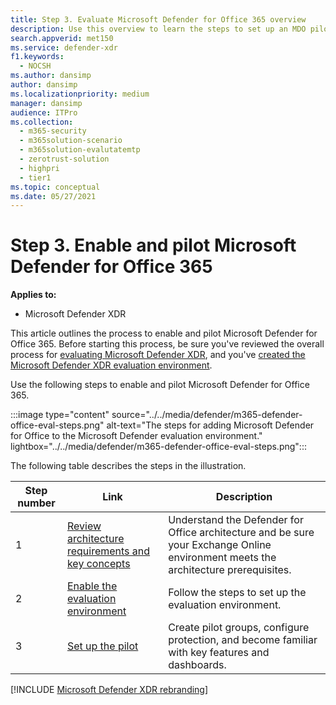```yaml
---
title: Step 3. Evaluate Microsoft Defender for Office 365 overview
description: Use this overview to learn the steps to set up an MDO pilot, including requirements, enabling or activating the eval, and setting up the pilot.
search.appverid: met150
ms.service: defender-xdr
f1.keywords:
  - NOCSH
ms.author: dansimp
author: dansimp
ms.localizationpriority: medium
manager: dansimp
audience: ITPro
ms.collection:
  - m365-security
  - m365solution-scenario
  - m365solution-evalutatemtp
  - zerotrust-solution
  - highpri
  - tier1
ms.topic: conceptual
ms.date: 05/27/2021
---
```


# Step 3. Enable and pilot Microsoft Defender for Office 365

**Applies to:**
- Microsoft Defender XDR

This article outlines the process to enable and pilot Microsoft Defender for Office 365. Before starting this process, be sure you've reviewed the overall process for [evaluating Microsoft Defender XDR](eval-overview.md), and you've [created the Microsoft Defender XDR evaluation environment](eval-create-eval-environment.md).

Use the following steps to enable and pilot Microsoft Defender for Office 365.

:::image type="content" source="../../media/defender/m365-defender-office-eval-steps.png" alt-text="The steps for adding Microsoft Defender for Office to the Microsoft Defender evaluation environment." lightbox="../../media/defender/m365-defender-office-eval-steps.png":::

The following table describes the steps in the illustration.

|Step number|Link|Description|
|---|---|---|
|1|[Review architecture requirements and key concepts](eval-defender-office-365-architecture.md)|Understand the Defender for Office architecture and be sure your Exchange Online environment meets the architecture prerequisites.|
|2|[Enable the evaluation environment](eval-defender-office-365-enable-eval.md)|Follow the steps to set up the evaluation environment.|
|3|[Set up the pilot](eval-defender-office-365-pilot.md)|Create pilot groups, configure protection, and become familiar with key features and dashboards.|
[!INCLUDE [Microsoft Defender XDR rebranding](../../includes/defender-m3d-techcommunity.md)]
